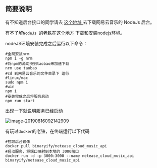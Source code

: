 ## 简要说明

有不知道后台接口的同学请去  [ 这个地址 ]( https://github.com/Binaryify/NeteaseCloudMusicApi) 去下载网易云音乐的 NodeJs 后台。

有不了解`NodeJs `的老铁在[这个地方](https://nodejs.org/zh-cn/ ) 下载和安装nodejs环境。

nodeJS环境安装完成之后运行以下命令：

```shell
#全局安装nrm
npm i -g nrm
#将npm的源切换到taobao来加速下载
nrm use taobao
#cd 到网易云音乐的文件目录下 运行
#linux/mac
sudo npm i
#win
npm i
#安装完成之后将服务启动
npm run start
```

出现一下就说明服务已经启动

![image-20190816092142909](/Volumes/document/asdfa/TestApp/image-20190816092142909.png)

有玩过`docker`的老铁，在终端运行以下代码

```shell
#拉取后台镜像
docker pull binaryify/netease_cloud_music_api
#启动服务，将端口映射到本地的 3000端口
docker run -d -p 3000:3000 --name netease_cloud_music_api binaryify/netease_cloud_music_api
```
